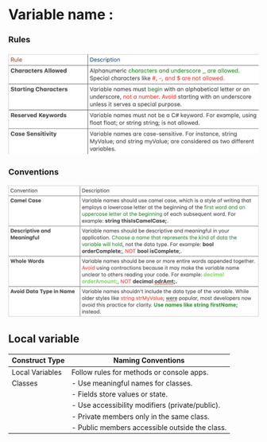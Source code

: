 # Variable name : 

### Rules

![Rules](./image/name.PNG)

### Conventions

![Conventions](./image/convention.PNG)


## Local variable

| Construct Type   | Naming Conventions                                      |
| ---------------- | --------------------------------------------------------|
| Local Variables  | Follow rules for methods or console apps.               |
| Classes          | - Use meaningful names for classes.                     |
|                  | - Fields store values or state.                         |
|                  | - Use accessibility modifiers (private/public).         |
|                  | - Private members only in the same class.               |
|                  | - Public members accessible outside the class.          |




